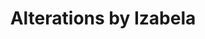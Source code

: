 ---
title: "Alterations by Izabela"
url: /bishops-stortford/alterations-by-izabela/
shop: sewing
---
